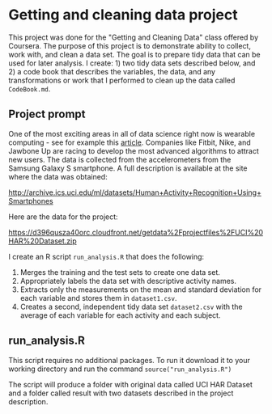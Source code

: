 # Getting and cleaning data project

This project was done for the "Getting and Cleaning Data" class offered by Coursera. The purpose of this project is to demonstrate ability to collect, work with, and clean a data set. The goal is to prepare tidy data that can be used for later analysis. I create: 1) two tidy data sets described below, and 2) a code book that describes the variables, the data, and any transformations or work that I performed to clean up the data called `CodeBook.md`. 

## Project prompt
One of the most exciting areas in all of data science right now is wearable computing - see for example this [article](http://example.com/). Companies like Fitbit, Nike, and Jawbone Up are racing to develop the most advanced algorithms to attract new users. The data is collected from the accelerometers from the Samsung Galaxy S smartphone. A full description is available at the site where the data was obtained:

http://archive.ics.uci.edu/ml/datasets/Human+Activity+Recognition+Using+Smartphones

Here are the data for the project:

https://d396qusza40orc.cloudfront.net/getdata%2Fprojectfiles%2FUCI%20HAR%20Dataset.zip

I create an R script `run_analysis.R` that does the following: 

1. Merges the training and the test sets to create one data set.
2. Appropriately labels the data set with descriptive activity names. 
3. Extracts only the measurements on the mean and standard deviation for each variable and stores them in `dataset1.csv`. 
4. Creates a second, independent tidy data set `dataset2.csv` with the average of each variable for each activity and each subject. 

## run_analysis.R
This script requires no additional packages. To run it download it to your working directory and run the command `source("run_analysis.R")`

The script will produce a folder with original data called UCI HAR Dataset and a folder called result with two datasets described in the project description.

